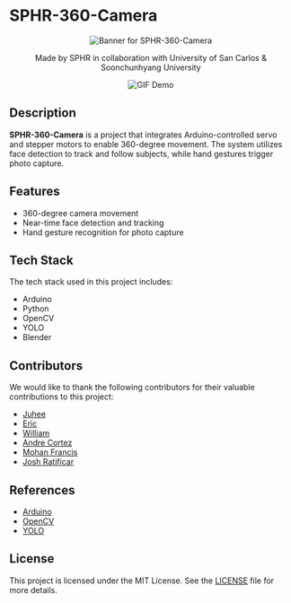 # SPHR-360-Camera

<p align="center">
  <img src="https://github.com/not-joosh/SPHR-360-Camera/assets/105687297/75bb5a59-28b9-4349-8916-6e86580b8bf9" alt="Banner for SPHR-360-Camera">
</p>

<p align="center">
  Made by SPHR in collaboration with University of San Carlos & Soonchunhyang University
</p>

<p align="center">
  <img src="path_to_your_demo.gif" alt="GIF Demo">
</p>

## Description

**SPHR-360-Camera** is a project that integrates Arduino-controlled servo and stepper motors to enable 360-degree movement. The system utilizes face detection to track and follow subjects, while hand gestures trigger photo capture.

## Features

- 360-degree camera movement
- Near-time face detection and tracking
- Hand gesture recognition for photo capture


## Tech Stack

The tech stack used in this project includes:

- Arduino
- Python
- OpenCV
- YOLO
- Blender

## Contributors

We would like to thank the following contributors for their valuable contributions to this project:

- [Juhee](https://github.com/janesmith)
- [Eric](https://github.com/janesmith)
- [William](https://github.com/janesmith)
- [Andre Cortez](https://github.com/janesmith)
- [Mohan Francis](https://github.com/janesmith)
- [Josh Ratificar](https://github.com/johndoe)

## References

- [Arduino](https://www.arduino.cc/)
- [OpenCV](https://opencv.org/)
- [YOLO](https://pjreddie.com/darknet/yolo/)

## License

This project is licensed under the MIT License. See the [LICENSE](LICENSE) file for more details.
